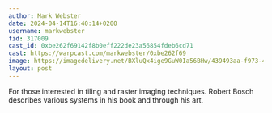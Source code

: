 ```yaml
---
author: Mark Webster
date: 2024-04-14T16:40:14+0200
username: markwebster
fid: 317009
cast_id: 0xbe262f69142f8b0eff222de23a56854fdeb6cd71
cast: https://warpcast.com/markwebster/0xbe262f69
image: https://imagedelivery.net/BXluQx4ige9GuW0Ia56BHw/439493aa-f973-47db-ce23-79158f658f00/original
layout: post
---
```

For those interested in tiling and raster imaging techniques. Robert Bosch describes various systems in his book and through his art.  

<img src='https://imagedelivery.net/BXluQx4ige9GuW0Ia56BHw/439493aa-f973-47db-ce23-79158f658f00/original' alt='' referrerpolicy='no-referrer'/>